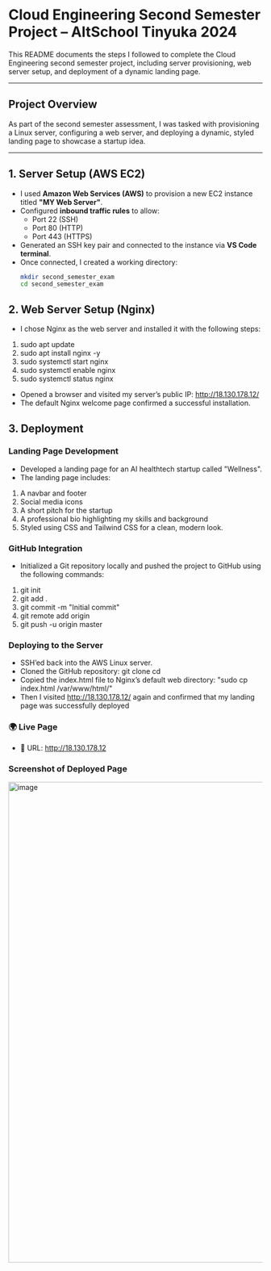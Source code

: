# Cloud Engineering Second Semester Project – AltSchool Tinyuka 2024

This README documents the steps I followed to complete the Cloud Engineering second semester project, including server provisioning, web server setup, and deployment of a dynamic landing page.

---

## Project Overview

As part of the second semester assessment, I was tasked with provisioning a Linux server, configuring a web server, and deploying a dynamic, styled landing page to showcase a startup idea.

---

## 1. Server Setup (AWS EC2)

- I used **Amazon Web Services (AWS)** to provision a new EC2 instance titled **"MY Web Server"**.
- Configured **inbound traffic rules** to allow:
  - Port 22 (SSH)
  - Port 80 (HTTP)
  - Port 443 (HTTPS)
- Generated an SSH key pair and connected to the instance via **VS Code terminal**.
- Once connected, I created a working directory:
  ```bash
  mkdir second_semester_exam
  cd second_semester_exam

## 2. Web Server Setup (Nginx)
- I chose Nginx as the web server and installed it with the following steps:

1. sudo apt update
2. sudo apt install nginx -y
3. sudo systemctl start nginx
4. sudo systemctl enable nginx
5. sudo systemctl status nginx

- Opened a browser and visited my server’s public IP:
http://18.130.178.12/
- The default Nginx welcome page confirmed a successful installation.

## 3. Deployment
### Landing Page Development
- Developed a landing page for an AI healthtech startup called "Wellness".
- The landing page includes:
1. A navbar and footer
2. Social media icons
3. A short pitch for the startup
4. A professional bio highlighting my skills and background
5. Styled using CSS and Tailwind CSS for a clean, modern look.
### GitHub Integration
- Initialized a Git repository locally and pushed the project to GitHub using the following commands:
1. git init
2. git add .
3. git commit -m "Initial commit"
4. git remote add origin 
5. git push -u origin master
### Deploying to the Server
- SSH’ed back into the AWS Linux server.
- Cloned the GitHub repository:
git clone 
cd 
- Copied the index.html file to Nginx’s default web directory: "sudo cp index.html /var/www/html/"
- Then I visited http://18.130.178.12/ again and confirmed that my landing page was successfully deployed
### 🌍 Live Page
- 🔗 URL: http://18.130.178.12
### Screenshot of Deployed Page
<img width="953" alt="image" src="https://github.com/user-attachments/assets/6b89bc01-101a-4be3-8391-0e9cf6099481" />
